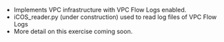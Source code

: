 - Implements VPC infrastructure with VPC Flow Logs enabled.
- iCOS_reader.py (under construction) used to read log files of VPC Flow Logs
- More detail on this exercise coming soon.